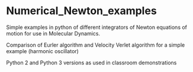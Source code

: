 # Numerical_Newton_examples
Simple examples in python of different integrators of Newton equations of motion for use in Molecular Dynamics.

Comparison of Eurler algorithm and Velocity Verlet algorithm for a simple example (harmonic oscillator)

Python 2 and Python 3 versions as used in classroom demonstrations

